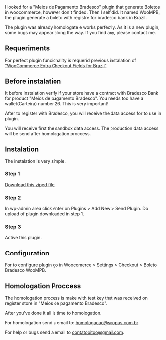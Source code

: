 I looked for a "Meios de Pagamento Bradesco" plugin that generate Boletos in woocommerce, however don't finded. Then  I self did.
It named WooMPB, the plugin generate a  boleto with registre for bradesco bank in Brazil.

The plugin was already homologate e works perfectly. As it is a new plugin, some bugs may appear along the way. If you find any, please contact me.


## Requeriments

For perfect plugin funcionality is requerid previous instalation of ["WooCommerce Extra Checkout Fields for Brazil"](https://br.wordpress.org/plugins/woocommerce-extra-checkout-fields-for-brazil/).


## Before instalation

It before instalation verify if your store have a contract with Bradesco Bank for product "Meios de pagamento Bradesco". You needs too have a wallet(Carteira) number 26. This is very important!

After to register with Bradesco, you will receive the data access for to use in plugin.

You will receive first the sandbox data access. The production data access will be send after homologation proccess.


## Instalation

The instalation is very simple.

### Step 1

[Download this ziped file.](https://github.com/alexbraga/woompb/releases/latest)


### Step 2

In wp-admin area click enter on Plugins > Add New > Send Plugin.
Do upload of plugin downloaded in step 1.

### Step 3

Active this plugin.


## Configuration

For to configure plugin go in Woocomerce > Settings > Checkout > Boleto Bradesco WooMPB.

## Homologation Proccess

The homologation process is make with  test key that was received on register store in "Meios de pagamento Bradesco".

After you've done it all is time to homologation.

For homologation send a email to: [homologacao@scopus.com.br](homologacao@scopus.com.br)

For help or bugs send a email to contatooitoo@gmail.com.
